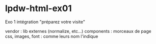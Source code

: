 # lpdw-html-ex01
Exo 1 intégration "préparez votre visite"

vendor : lib externes (normalize, etc...)
components : morceaux de page
css, images, font : comme leurs nom l'indique

